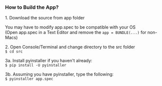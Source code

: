 <h3>How to Build the App?</h3>
    <p>
        1. Download the source from app folder
    </p>
    <p>
        You may have to modify app.spec to be compatible with your OS
        <br/>
        (Open app.spec in a Text Editor and remove the <code>app = BUNDLE(...)</code> for non-Macs)
    </p>
    <p>
        2. Open Console/Terminal and change directory to the src folder<br/>
        <code>$ cd src</code>
    </p>
    <p>
        3a. Install pyinstaller if you haven't already:<br/>
        <code>$ pip install -U pyinstaller</code>
    </p>
    <p>
        3b. Assuming you have pyinstaller, type the following:<br/>
        <code>$ pyinstaller app.spec</code>
    </p>
